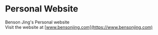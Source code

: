 # Personal Website

Benson Jing's Personal website  
Visit the website at [www.bensonjing.com](https://www.bensonjing.com)
